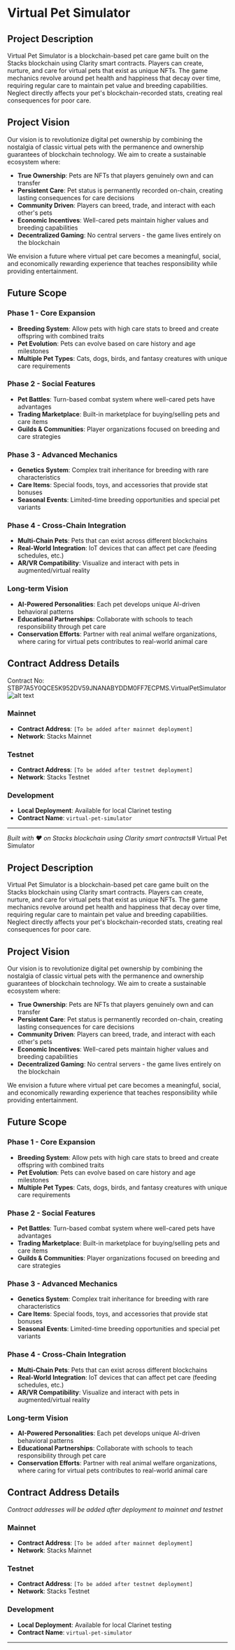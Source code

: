 # Virtual Pet Simulator

## Project Description

Virtual Pet Simulator is a blockchain-based pet care game built on the Stacks blockchain using Clarity smart contracts. Players can create, nurture, and care for virtual pets that exist as unique NFTs. The game mechanics revolve around pet health and happiness that decay over time, requiring regular care to maintain pet value and breeding capabilities. Neglect directly affects your pet's blockchain-recorded stats, creating real consequences for poor care.

## Project Vision

Our vision is to revolutionize digital pet ownership by combining the nostalgia of classic virtual pets with the permanence and ownership guarantees of blockchain technology. We aim to create a sustainable ecosystem where:

- **True Ownership**: Pets are NFTs that players genuinely own and can transfer
- **Persistent Care**: Pet status is permanently recorded on-chain, creating lasting consequences for care decisions  
- **Community Driven**: Players can breed, trade, and interact with each other's pets
- **Economic Incentives**: Well-cared pets maintain higher values and breeding capabilities
- **Decentralized Gaming**: No central servers - the game lives entirely on the blockchain

We envision a future where virtual pet care becomes a meaningful, social, and economically rewarding experience that teaches responsibility while providing entertainment.

## Future Scope

### Phase 1 - Core Expansion
- **Breeding System**: Allow pets with high care stats to breed and create offspring with combined traits
- **Pet Evolution**: Pets can evolve based on care history and age milestones
- **Multiple Pet Types**: Cats, dogs, birds, and fantasy creatures with unique care requirements

### Phase 2 - Social Features  
- **Pet Battles**: Turn-based combat system where well-cared pets have advantages
- **Trading Marketplace**: Built-in marketplace for buying/selling pets and care items
- **Guilds & Communities**: Player organizations focused on breeding and care strategies

### Phase 3 - Advanced Mechanics
- **Genetics System**: Complex trait inheritance for breeding with rare characteristics
- **Care Items**: Special foods, toys, and accessories that provide stat bonuses
- **Seasonal Events**: Limited-time breeding opportunities and special pet variants

### Phase 4 - Cross-Chain Integration
- **Multi-Chain Pets**: Pets that can exist across different blockchains
- **Real-World Integration**: IoT devices that can affect pet care (feeding schedules, etc.)
- **AR/VR Compatibility**: Visualize and interact with pets in augmented/virtual reality

### Long-term Vision
- **AI-Powered Personalities**: Each pet develops unique AI-driven behavioral patterns
- **Educational Partnerships**: Collaborate with schools to teach responsibility through pet care
- **Conservation Efforts**: Partner with real animal welfare organizations, where caring for virtual pets contributes to real-world animal care

## Contract Address Details

Contract No: STBP7A5Y0QCE5K952DV59JNANABYDDM0FF7ECPMS.VirtualPetSimulator
![alt text](image.png)


### Mainnet
- **Contract Address**: `[To be added after mainnet deployment]`
- **Network**: Stacks Mainnet

### Testnet  
- **Contract Address**: `[To be added after testnet deployment]`
- **Network**: Stacks Testnet

### Development
- **Local Deployment**: Available for local Clarinet testing
- **Contract Name**: `virtual-pet-simulator`

---

*Built with ❤️ on Stacks blockchain using Clarity smart contracts*# Virtual Pet Simulator

## Project Description

Virtual Pet Simulator is a blockchain-based pet care game built on the Stacks blockchain using Clarity smart contracts. Players can create, nurture, and care for virtual pets that exist as unique NFTs. The game mechanics revolve around pet health and happiness that decay over time, requiring regular care to maintain pet value and breeding capabilities. Neglect directly affects your pet's blockchain-recorded stats, creating real consequences for poor care.

## Project Vision

Our vision is to revolutionize digital pet ownership by combining the nostalgia of classic virtual pets with the permanence and ownership guarantees of blockchain technology. We aim to create a sustainable ecosystem where:

- **True Ownership**: Pets are NFTs that players genuinely own and can transfer
- **Persistent Care**: Pet status is permanently recorded on-chain, creating lasting consequences for care decisions  
- **Community Driven**: Players can breed, trade, and interact with each other's pets
- **Economic Incentives**: Well-cared pets maintain higher values and breeding capabilities
- **Decentralized Gaming**: No central servers - the game lives entirely on the blockchain

We envision a future where virtual pet care becomes a meaningful, social, and economically rewarding experience that teaches responsibility while providing entertainment.

## Future Scope

### Phase 1 - Core Expansion
- **Breeding System**: Allow pets with high care stats to breed and create offspring with combined traits
- **Pet Evolution**: Pets can evolve based on care history and age milestones
- **Multiple Pet Types**: Cats, dogs, birds, and fantasy creatures with unique care requirements

### Phase 2 - Social Features  
- **Pet Battles**: Turn-based combat system where well-cared pets have advantages
- **Trading Marketplace**: Built-in marketplace for buying/selling pets and care items
- **Guilds & Communities**: Player organizations focused on breeding and care strategies

### Phase 3 - Advanced Mechanics
- **Genetics System**: Complex trait inheritance for breeding with rare characteristics
- **Care Items**: Special foods, toys, and accessories that provide stat bonuses
- **Seasonal Events**: Limited-time breeding opportunities and special pet variants

### Phase 4 - Cross-Chain Integration
- **Multi-Chain Pets**: Pets that can exist across different blockchains
- **Real-World Integration**: IoT devices that can affect pet care (feeding schedules, etc.)
- **AR/VR Compatibility**: Visualize and interact with pets in augmented/virtual reality

### Long-term Vision
- **AI-Powered Personalities**: Each pet develops unique AI-driven behavioral patterns
- **Educational Partnerships**: Collaborate with schools to teach responsibility through pet care
- **Conservation Efforts**: Partner with real animal welfare organizations, where caring for virtual pets contributes to real-world animal care

## Contract Address Details

*Contract addresses will be added after deployment to mainnet and testnet*

### Mainnet
- **Contract Address**: `[To be added after mainnet deployment]`
- **Network**: Stacks Mainnet

### Testnet  
- **Contract Address**: `[To be added after testnet deployment]`
- **Network**: Stacks Testnet

### Development
- **Local Deployment**: Available for local Clarinet testing
- **Contract Name**: `virtual-pet-simulator`


---
